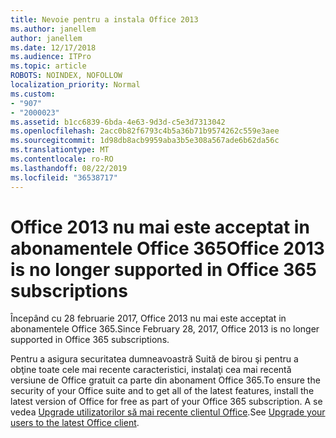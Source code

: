 ```yaml
---
title: Nevoie pentru a instala Office 2013
ms.author: janellem
author: janellem
ms.date: 12/17/2018
ms.audience: ITPro
ms.topic: article
ROBOTS: NOINDEX, NOFOLLOW
localization_priority: Normal
ms.custom:
- "907"
- "2000023"
ms.assetid: b1cc6839-6bda-4e63-9d3d-c5e3d7313042
ms.openlocfilehash: 2acc0b82f6793c4b5a36b71b9574262c559e3aee
ms.sourcegitcommit: 1d98db8acb9959aba3b5e308a567ade6b62da56c
ms.translationtype: MT
ms.contentlocale: ro-RO
ms.lasthandoff: 08/22/2019
ms.locfileid: "36538717"
---
```

# <a name="office-2013-is-no-longer-supported-in-office-365-subscriptions"></a><span data-ttu-id="312c6-102">Office 2013 nu mai este acceptat in abonamentele Office 365</span><span class="sxs-lookup"><span data-stu-id="312c6-102">Office 2013 is no longer supported in Office 365 subscriptions</span></span>

<span data-ttu-id="312c6-103">Începând cu 28 februarie 2017, Office 2013 nu mai este acceptat in abonamentele Office 365.</span><span class="sxs-lookup"><span data-stu-id="312c6-103">Since February 28, 2017, Office 2013 is no longer supported in Office 365 subscriptions.</span></span>
  
<span data-ttu-id="312c6-104">Pentru a asigura securitatea dumneavoastră Suită de birou şi pentru a obţine toate cele mai recente caracteristici, instalaţi cea mai recentă versiune de Office gratuit ca parte din abonament Office 365.</span><span class="sxs-lookup"><span data-stu-id="312c6-104">To ensure the security of your Office suite and to get all of the latest features, install the latest version of Office for free as part of your Office 365 subscription.</span></span> <span data-ttu-id="312c6-105">A se vedea [Upgrade utilizatorilor să mai recente clientul Office](https://docs.microsoft.com/office365/admin/setup/upgrade-users-to-latest-office-client).</span><span class="sxs-lookup"><span data-stu-id="312c6-105">See [Upgrade your users to the latest Office client](https://docs.microsoft.com/office365/admin/setup/upgrade-users-to-latest-office-client).</span></span>
  